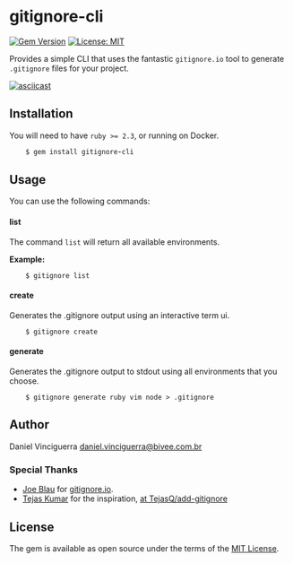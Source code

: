 # gitignore-cli

[![Gem Version](https://badge.fury.io/rb/gitignore-cli.svg)](https://badge.fury.io/rb/gitignore-cli)
[![License: MIT](https://img.shields.io/badge/License-MIT-green.svg)](https://opensource.org/licenses/MIT)

Provides a simple CLI that uses the fantastic `gitignore.io` tool to generate `.gitignore` files for your project.

[![asciicast](https://asciinema.org/a/299023.svg)](https://asciinema.org/a/299023)


## Installation

You will need to have `ruby >= 2.3`, or running on Docker.

```ruby
    $ gem install gitignore-cli
```

## Usage

You can use the following commands:

#### list

The command `list` will return all available environments.

**Example:**

```shellscript
    $ gitignore list
```

#### create

Generates the .gitignore output using an interactive term ui.

```shellscript
    $ gitignore create
```


#### generate

Generates the .gitignore output to stdout using all environments that you choose.

```shellscript
    $ gitignore generate ruby vim node > .gitignore
```

## Author

Daniel Vinciguerra <daniel.vinciguerra@bivee.com.br>


### Special Thanks

* [Joe Blau](https://github.com/joeblau) for [gitignore.io](https://gitignore.io).
* [Tejas Kumar](https://github.com/TejasQ) for the inspiration, [at TejasQ/add-gitignore](https://github.com/TejasQ/add-gitignore)


## License

The gem is available as open source under the terms of the [MIT License](https://opensource.org/licenses/MIT).
